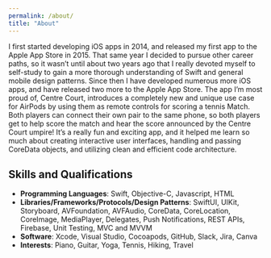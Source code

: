```yaml
---
permalink: /about/
title: "About"
---
```


I first started developing iOS apps in 2014, and released my first app to the Apple App Store in 2015. That same year I decided to pursue other career paths, so it wasn’t until about two years ago that I really devoted myself to self-study to gain a more thorough understanding of Swift and general mobile design patterns. Since then I have developed numerous more iOS apps, and have released two more to the Apple App Store. The app I’m most proud of, Centre Court, introduces a completely new and unique use case for AirPods by using them as remote controls for scoring a tennis Match. Both players can connect their own pair to the same phone, so both players get to help score the match and hear the score announced by the Centre Court umpire! It’s a really fun and exciting app, and it helped me learn so much about creating interactive user interfaces, handling and passing CoreData objects, and utilizing clean and efficient code architecture.

## Skills and Qualifications
- **Programming Languages**: Swift, Objective-C, Javascript, HTML
- **Libraries/Frameworks/Protocols/Design Patterns**: SwiftUI, UIKit, Storyboard, AVFoundation, AVFAudio, CoreData, CoreLocation, CoreImage, MediaPlayer, Delegates, Push Notifications, REST APIs, Firebase, Unit Testing, MVC and MVVM
- **Software**: Xcode, Visual Studio, Cocoapods, GitHub, Slack, Jira, Canva
- **Interests**: Piano, Guitar, Yoga, Tennis, Hiking, Travel